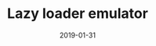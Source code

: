 ---
layout: work
title: Lazy loader emulator
client:
displayDate: 31 januari 2019
date: 2019-01-31
intro: Dit script bootst een lazy loading script na. Gemaakt met vanilla JS en werkt ook in oudere browsers zoals IE11.
url: https://codepen.io/joseewouters/pen/QYGQre
---
